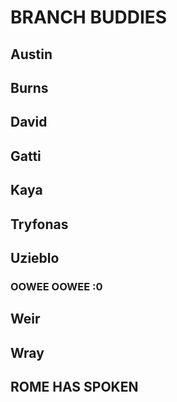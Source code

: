 # BRANCH BUDDIES

## Austin

## Burns

## David

## Gatti

## Kaya

## Tryfonas

## Uzieblo
### OOWEE OOWEE :0
## Weir

## Wray

## ROME HAS SPOKEN

